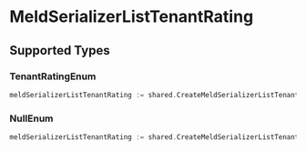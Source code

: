# MeldSerializerListTenantRating


## Supported Types

### TenantRatingEnum

```go
meldSerializerListTenantRating := shared.CreateMeldSerializerListTenantRatingTenantRatingEnum(shared.TenantRatingEnum{/* values here */})
```

### NullEnum

```go
meldSerializerListTenantRating := shared.CreateMeldSerializerListTenantRatingNullEnum(shared.NullEnum{/* values here */})
```

